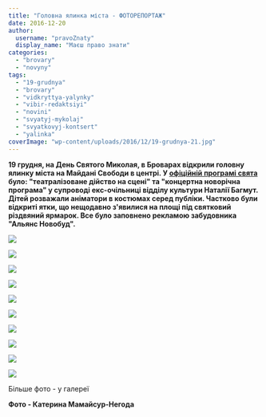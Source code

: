 ```yaml
---
title: "Головна ялинка міста - ФОТОРЕПОРТАЖ"
date: 2016-12-20
author: 
  username: "pravoZnaty"
  display_name: "Маєш право знати"
categories: 
  - "brovary"
  - "novyny"
tags: 
  - "19-grudnya"
  - "brovary"
  - "vidkryttya-yalynky"
  - "vibir-redaktsiyi"
  - "novini"
  - "svyatyj-mykolaj"
  - "svyatkovyj-kontsert"
  - "yalinka"
coverImage: "wp-content/uploads/2016/12/19-grudnya-21.jpg"
---
```


**19 грудня, на День Святого Миколая, в Броварах відкрили головну ялинку міста на Майдані Свободи в центрі. У [офіційній програмі свята](https://mpz.brovary.org/ofitsijni-zahody-rizdvyano-novorichnyh-svyat-u-brovarah-grafik/) було: "театралізоване дійство на сцені" та "концертна новорічна програма" у супроводі екс-очільниці відділу культури Наталії Багмут. Дітей розважали аніматори в костюмах серед публіки. Частково були відкриті ятки, що нещодавно з'явилися на площі під святковий різдвяний ярмарок. Все було заповнено рекламою забудовника "Альянс Новобуд".**

[![](https://mpz.brovary.org/wp-content/uploads/2016/12/19-grudnya-3.jpg)](https://mpz.brovary.org/wp-content/uploads/2016/12/19-grudnya-3.jpg)

[![](https://mpz.brovary.org/wp-content/uploads/2016/12/19-grudnya-16.jpg)](https://mpz.brovary.org/wp-content/uploads/2016/12/19-grudnya-16.jpg)

[![](https://mpz.brovary.org/wp-content/uploads/2016/12/19-grudnya-2.jpg)](https://mpz.brovary.org/wp-content/uploads/2016/12/19-grudnya-2.jpg)

[![](https://mpz.brovary.org/wp-content/uploads/2016/12/19-grudnya-1.jpg)](https://mpz.brovary.org/wp-content/uploads/2016/12/19-grudnya-1.jpg)

[![](https://mpz.brovary.org/wp-content/uploads/2016/12/19-grudnya-15.jpg)](https://mpz.brovary.org/wp-content/uploads/2016/12/19-grudnya-15.jpg)

[![](https://mpz.brovary.org/wp-content/uploads/2016/12/19-grudnya-8.jpg)](https://mpz.brovary.org/wp-content/uploads/2016/12/19-grudnya-8.jpg)

[![](https://mpz.brovary.org/wp-content/uploads/2016/12/19-grudnya-19.jpg)](https://mpz.brovary.org/wp-content/uploads/2016/12/19-grudnya-19.jpg)

[![](https://mpz.brovary.org/wp-content/uploads/2016/12/19-grudnya-20.jpg)](https://mpz.brovary.org/wp-content/uploads/2016/12/19-grudnya-20.jpg)

[![](https://mpz.brovary.org/wp-content/uploads/2016/12/19-grudnya-21.jpg)](https://mpz.brovary.org/wp-content/uploads/2016/12/19-grudnya-21.jpg)

[![](https://mpz.brovary.org/wp-content/uploads/2016/12/19-grudnya-22.jpg)](https://mpz.brovary.org/wp-content/uploads/2016/12/19-grudnya-22.jpg)

Більше фото - у галереї

**Фото - Катерина Мамайсур-Негода**
